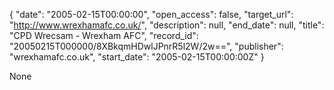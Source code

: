 {
  "date": "2005-02-15T00:00:00", 
  "open_access": false, 
  "target_url": "http://www.wrexhamafc.co.uk/", 
  "description": null, 
  "end_date": null, 
  "title": "CPD Wrecsam - Wrexham AFC", 
  "record_id": "20050215T000000/8XBkqmHDwlJPnrR5l2W/2w==", 
  "publisher": "wrexhamafc.co.uk", 
  "start_date": "2005-02-15T00:00:00Z"
}

None